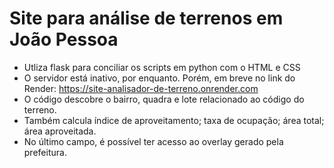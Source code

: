 # Site para análise de terrenos em João Pessoa
- Utliza flask para conciliar os scripts em python com o HTML e CSS
- O servidor está inativo, por enquanto. Porém, em breve no link do Render: https://site-analisador-de-terreno.onrender.com
- O código descobre o bairro, quadra e lote relacionado ao código do terreno.
- Também calcula índice de aproveitamento; taxa de ocupação; área total; área aproveitada.
- No último campo, é possível ter acesso ao overlay gerado pela prefeitura.

